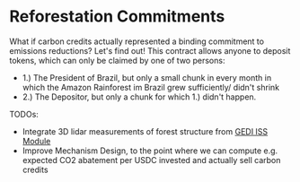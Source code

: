 # Reforestation Commitments

What if carbon credits actually represented a binding commitment to emissions reductions?
Let's find out! This contract allows anyone to deposit tokens, which can only be claimed by one of two persons:
- 1.) The President of Brazil, but only a small chunk in every month in which the Amazon Rainforest im Brazil grew sufficiently/ didn't shrink
- 2.) The Depositor, but only a chunk for which 1.) didn't happen.

TODOs: 
- Integrate 3D lidar measurements of forest structure from [GEDI ISS Module](https://en.wikipedia.org/wiki/Global_Ecosystem_Dynamics_Investigation)
- Improve Mechanism Design, to the point where we can compute e.g. expected CO2 abatement per USDC invested and actually sell carbon credits
